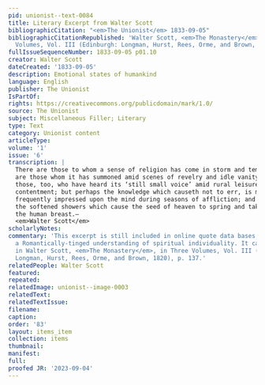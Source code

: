 ```yaml
---
pid: unionist--text-0084
title: Literary Excerpt from Walter Scott
bibliographicCitation: "<em>The Unionist</em> 1833-09-05"
bibliographicCitationRepublished: 'Walter Scott, <em>The Monastery</em>, in Three
  Volumes, Vol. III (Edinburgh: Longman, Hurst, Rees, Orme, and Brown, 1820), p. 137'
fullIssueSequenceNumber: 1833-09-05 p01.10
creator: Walter Scott
dateCreated: '1833-09-05'
description: Emotional states of humankind
language: English
publisher: The Unionist
IsPartOf: 
rights: https://creativecommons.org/publicdomain/mark/1.0/
source: The Unionist
subject: Miscellaneous Filler; Literary
type: Text
category: Unionist content
articleType: 
volume: '1'
issue: '6'
transcription: |
  There are those to whom a sense of religion has come in storm and tempest: there
  are those whom it has summoned amid scenes of revelry and idle vanity: there are
  those, too, who have heard its ‘still small voice’ amid rural leisure and placid
  contentment; but perhaps the knowledge which causeth not to err, is most
  frequently impressed upon the mind during seasons of affliction; and tears are
  the softened showers which cause the seed of heaven to spring and take root in
  the human breast.—
  <em>Walter Scott</em>
scholarlyNotes: 
commentary: 'This excerpt is still included in online quote data bases today. It encapsulates
  a Romantically-tinged understanding of spiritual individuality. It can be found
  in Walter Scott, <em>The Monastery</em>, in Three Volumes, Vol. III (Edinburgh:
  Longman, Hurst, Rees, Orme, and Brown, 1820), p. 137.'
relatedPeople: Walter Scott
featured: 
repeated: 
relatedImage: unionist--image-0003
relatedText: 
relatedTextIssue: 
filename: 
caption: 
order: '83'
layout: items_item
collection: items
thumbnail: 
manifest: 
full: 
proofed JR: '2023-09-04'
---
```

